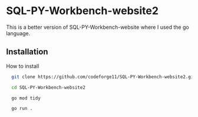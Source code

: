 # SQL-PY-Workbench-website2

This is a better version of SQL-PY-Workbench-website where I used the go language.

## Installation

How to install

```bash
  git clone https://github.com/codeforge11/SQL-PY-Workbench-website2.git

  cd SQL-PY-Workbench-website2

  go mod tidy

  go run .
```

